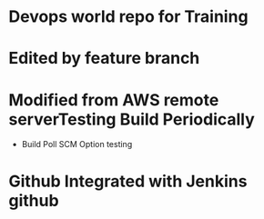 
# Devops world repo for Training  
# Edited by feature branch
# Modified from AWS remote serverTesting Build Periodically
* Build Poll SCM Option testing
# Github Integrated with Jenkins github
